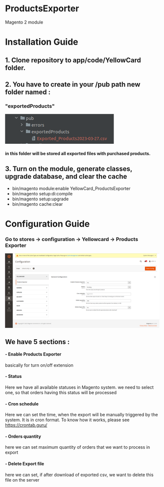 # ProductsExporter
Magento 2 module

# Installation Guide

## 1. Clone repository to app/code/YellowCard folder.


## 2. You have to create in your /pub path new folder named : 

 ### "exportedProducts"

![img.png](docs/img/img.png)

#### in this folder will be stored all exported files with purchased products.

 ## 3. Turn on the module, generate classes, upgrade database, and clear the cache
  * bin/magento module:enable YellowCard_ProductsExporter
  * bin/magento setup:di:compile
  * bin/magento setup:upgrade
  * bin/magento cache:clear


 # Configuration Guide
 ### Go to stores -> configuration -> Yellowcard -> Products Exporter
 ![img.png](docs/img/configuration.png)
 ## We have 5 sections : 
 #### - Enable Products Exporter  
 basically for turn on/off extension
 #### - Status 
 Here we have all available statuses in Magento system. we need to select one, so that orders having this status will be processed
 #### - Cron schedule
 Here we can set the time, when the export will be manually triggered by the system. It is in cron format. To know how it works, please see https://crontab.guru/
 #### - Orders quantity 
 here we can set maximum quantity of orders that we want to process in export
 #### - Delete Export file 
 here we can set, if after download of exported csv, we want to delete this file on the server
